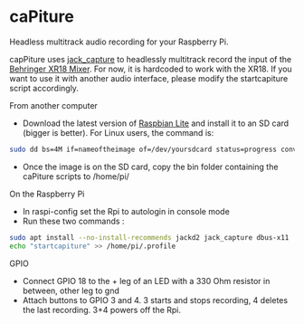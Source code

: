 # caPiture
Headless multitrack audio recording for your Raspberry Pi.

capPiture uses [jack_capture](https://github.com/kmatheussen/jack_capture) to headlessly multitrack record the input of the [Behringer XR18 Mixer](http://www.musictribe.com/Categories/Behringer/Mixers/Digital/XR18/p/P0BI8). For now, it is hardcoded to work with the XR18. If you want to use it with another audio interface, please modify the startcapiture script accordingly.

From another computer
- Download the latest version of [Raspbian Lite](https://raspberrypi.org/downloads/raspbian) and install it to an SD card (bigger is better). For Linux users, the command is:
```bash
sudo dd bs=4M if=nameoftheimage of=/dev/yoursdcard status=progress conv=fsync
```
- Once the image is on the SD card, copy the bin folder containing the caPiture scripts to /home/pi/

On the Raspberry Pi
- In raspi-config set the Rpi to autologin in console mode
- Run these two commands :
```bash
sudo apt install --no-install-recommends jackd2 jack_capture dbus-x11
echo "startcapiture" >> /home/pi/.profile
```

GPIO
- Connect GPIO 18 to the + leg of an LED with a 330 Ohm resistor in between, other leg to gnd
- Attach buttons to GPIO 3 and 4. 3 starts and stops recording, 4 deletes the last recording. 3+4 powers off the Rpi.
